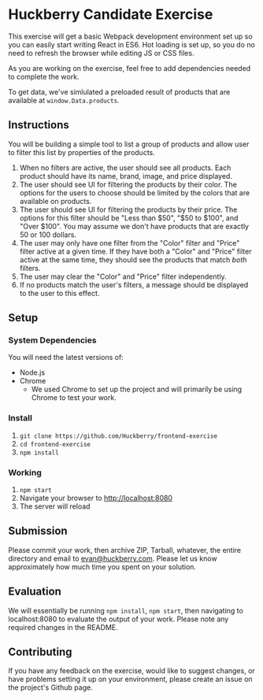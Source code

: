 # Huckberry Candidate Exercise

This exercise will get a basic Webpack development environment set up so you can
easily start writing React in ES6. Hot loading is set up, so you do no need to
refresh the browser while editing JS or CSS files.

As you are working on the exercise, feel free to add dependencies needed to
complete the work.

To get data, we've simlulated a preloaded result of products that are available
at `window.Data.products`.

## Instructions

You will be building a simple tool to list a group of products and allow user to
filter this list by properties of the products.

1. When no filters are active, the user should see all products. Each product should
have its name, brand, image, and price displayed.
2. The user should see UI for filtering the products by their color. The options
for the users to choose should be limited by the colors that are available on products.
3. The user should see UI for filtering the products by their price. The options
for this filter should be "Less than $50", "$50 to $100", and "Over $100". You may
assume we don't have products that are exactly 50 or 100 dollars.
4. The user may only have one filter from the "Color" filter and "Price" filter active
at a given time. If they have both a "Color" and "Price" filter active at the same time,
they should see the products that match _both_ filters.
5. The user may clear the "Color" and "Price" filter independently.
6. If no products match the user's filters, a message should be displayed to the
user to this effect.

## Setup

### System Dependencies

You will need the latest versions of:

* Node.js
* Chrome
  * We used Chrome to set up the project and will primarily be using Chrome
    to test your work.

### Install

1. `git clone https://github.com/Huckberry/frontend-exercise`
2. `cd frontend-exercise`
3. `npm install`

### Working

1. `npm start`
2. Navigate your browser to [http://localhost:8080](http://localhost:8080)
3. The server will reload

## Submission

Please commit your work, then archive ZIP, Tarball, whatever, the entire directory
and email to [evan@huckberry.com](evan@huckberry.com). Please let us know approximately 
how much time you spent on your solution.

## Evaluation

We will essentially be running `npm install`, `npm start`, then navigating to
localhost:8080 to evaluate the output of your work. Please note any required
changes in the README.

## Contributing

If you have any feedback on the exercise, would like to suggest changes, or have
problems setting it up on your environment, please create an issue on the project's
Github page.
